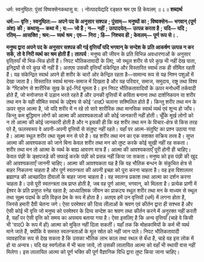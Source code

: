  

धर्म: स्वनुष्ठित: पुंसां विष्वक्सेनकथासु य: । नोत्पादयेद्यदि रङ्क्षत श्रम एव हि केवलम् ॥ ८॥ **शब्दार्थ** 

**धर्म:—** **वृत्ति** **; स्वनुष्ठित:—** **अपने पद के अनुसार सश्पन्न** **; पुंसाम्—** **मनुष्यों का** **; विष्वक्सेन—** **भगवान् (पूर्ण अंश) की** **;** **कथासु—** **कथा में** **; य:—** **जो है** **; न—** **नहीं** **; उत्पादयेत्—** **उत्पन्न करता है** **; यदि—** **यदि** **; रतिम्—** **आसक्ति** **; श्रम:—** **व्यर्थ** **श्रम** **; एव—** **निरा** **; हि—** **निश्चय ही** **; केवलम्—** **पूर्ण रूप से।** **.** 

**मनुष्य द्वारा अपने पद के अनुसार सश्पन्न की गई वृत्तियाँ यदि भगवान् के सन्देश के** **प्रति आकर्षण उत्पन्न न कर सकें, तो वे निरी व्यर्थ का श्रम होती हैं।** **तात्पर्य** : मनुष्य की जीवन के प्रति विभिन्न अवधारणाओं के अनुसार वृति्तयाँ भी भिन्न-भिन्न होती हैं। निपट भौतिकतावादी के लिए, जो स्थूल शरीर से परे कुछ भी नहीं देख पाता, इनि्द्रयों से परे कुछ भी नहीं है। अतएव उसकी वृत्तियाँ संकेन्द्रित और विस्तारित स्वार्थ तक ही सीमित रहती हैं। यह संकेन्द्रित स्वार्थ अपने ही शरीर के चारों ओर केन्द्रित रहता है—सामान्य रूप से यह निश्न पशुओं में देखा जाता है। विस्तारित स्वार्थ मानव-समाज में दिखता है और यह परिवार, समाज, समुदाय, राष्ट्र तथा विश्व के ²ष्टिकोण से शारीरिक सुख के इर्द-गिर्द घूमता है। इन निपट भौतिकतावादियों के ऊपर मनोधर्मी तर्कवादी होते हैं, जो मनोजगत में उड़ान भरते रहते हैं और उनकी वृत्तियों में कविता बनाना तथा दार्शनिकपन या शरीर तथा मन के वही सीमित स्वार्थ के उद्देश्य से कोई *'वादÓ* चलाना सश्मिलित होते हैं। किन्तु शरीर तथा मन के ऊपर सुप्त आत्मा है, जो यदि शरीर में न रहे तो सारे शारीरिक तथा मानसिक स्वार्थ व्यर्थ एवं शून्य हो जाँय। किन्तु कम बुद्धिमान लोगों को आत्मा की आवश्यकताओं की कोई जानकारी नहीं होती। चूँकि मूर्ख लोगों को न तो आत्मा की कोई जानकारी होती है और न इसकी ही कि वह शरीर तथा मन के विचार-क्षेत्र से किस तरह परे है, फलस्वरूप वे अपनी-अपनी वृत्तियों से संतुष्ट नहीं रहते। यहाँ पर आत्म-संतुष्टि का प्रश्न उठाया गया है। आत्मा स्थूल शरीर तथा सूक्ष्म मन से परे है। वह शरीर तथा मन का एक सशक्त सक्रिय तत्त्व है। सुप्त आत्मा की आवश्यकता को जाने बिना केवल शरीर तथा मन को तुष्ट करके कोई सुखी नहीं रह सकता। शरीर तथा मन तो आत्मा के व्यर्थ के बाह्य आवरण मात्र हैं। आत्मा की आवश्यकताएँ पूरी होनी ही चाहिए। केवल पंछी के ङ्क्षपजड़े की सफाई करके पंछी को प्रसन्न नहीं किया जा सकता। मनुष्य को इस पंछी की खुद की आवश्यकताएँ जाननी चाहिए। आत्मा की आवश्यकता यह है कि वह भौतिक बन्धन के संकुचित क्षेत्र से बाहर निकलना चाहता है और पूर्ण स्वतन्त्रता की अपनी इच्छा को पूरा करना चाहता है। वह इस विशालतर ब्रह्माण्ड की आच्छादित दीवालों के बाहर जाना चाहता है। वह स्वतन्त्र प्रकाश तथा आत्मा का दर्शन करना चाहता है। उसे पूरी स्वतन्त्रता तब प्राप्त होती है, जब वह पूर्ण आत्मा, भगवान्, को मिलता है। प्रत्येक प्राणी में ईश्वर के प्रति प्रसुप्त स्नेह रहता है; आध्याति्मक जीवन का प्राकट्य स्थूल शरीर तथा मन के माध्यम से स्थूल तथा सूक्ष्म पदार्थ के प्रति विकृत प्रेम के रूप में होता है। अतएव हमें उन वृत्तियों (धर्म) में लगना होता है, जिनसे हमारी दैवी चेतना जगे। ऐसा परमेश्वर की दिव्य लीलाओं के श्रवण एवं कीर्तन द्वारा ही सश्भव है और ऐसी कोई भी वृत्ति जो मनुष्य को परमेश्वर के दिव्य सन्देश का श्रवण तथा कीर्तन करने में अनुरक्त नहीं करती है, यहाँ पर ऐसी वृत्ति को समय का अपव्यय बताया गया है। ऐसा इसलिए है कि अन्य वृत्तियाँ (चाहे वे किसी भी 'वादÓ के रूप में हों) आत्मा को मुकि्त नहीं दिला सकतीं। यहाँ तक कि मोक्षकामियों के कर्म भी व्यर्थ माने जाते हैं, क्योंकि वे समस्त स्वतन्त्रताओं के मूल स्रोत को नहीं जान पाते। निपट भौतिकतावादी व्यावहारिक रूप से देख सकता है कि उसका भौतिक लाभ काल तथा स्थल से बँधा है, चाहे वह इस लोक में हो या अन्यत्र। यदि वह स्वर्गलोक में भी चला जाये, तो उसकी लालायित आत्मा को वहाँ भी स्थायी वास नहीं मिलेगा। इस लालायित आत्मा को पूर्ण भक्ति की पूर्ण वैज्ञानिक विधि द्वारा तुष्ट किया जाना चाहिए। 